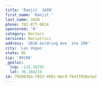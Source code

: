 ```yaml
---
title: 'Ranjit  JAIN'
first_name: 'Ranjit '
last_name: JAIN
phone: 702-877-0814
sponsored: '0'
category: Doctors
services: Bariatrics
address: '2010 Goldring Ave  Ste 200'
city: 'Las Vegas'
state: NV
zip: '89106'
_geoloc:
  lng: -115.16292
  lat: 36.184219
id: 7950838a-f853-4981-9ec9-fb41f010e3a2
---
```


